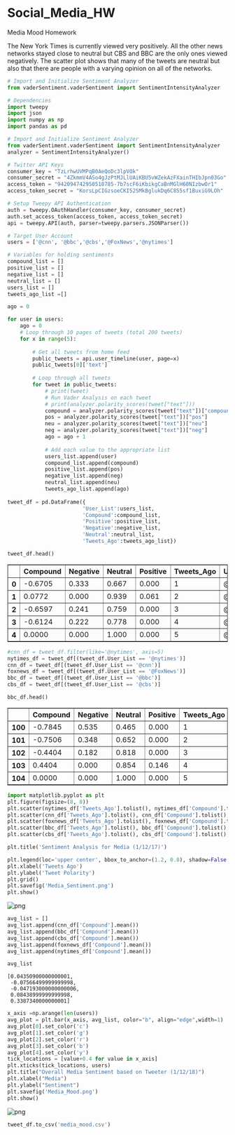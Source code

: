 # Social_Media_HW

Media Mood Homework

The New York Times is currently viewed very positively. All the other news networks stayed close to neutral but CBS and BBC are the only ones viewed negatively. The scatter plot shows that many of the tweets are neutral but also that there are people with a varying opinion on all of the networks.


```python
# Import and Initialize Sentiment Analyzer
from vaderSentiment.vaderSentiment import SentimentIntensityAnalyzer

# Dependencies
import tweepy
import json
import numpy as np
import pandas as pd

# Import and Initialize Sentiment Analyzer
from vaderSentiment.vaderSentiment import SentimentIntensityAnalyzer
analyzer = SentimentIntensityAnalyzer()

# Twitter API Keys
consumer_key = "TzLrhwUVMPqB0AeQoDc3lpVOk"
consumer_secret = "4ZkmmV4ASo4gJzPtMJLlUAiKBU5vWZekAzFXainTHIbJpn03Go"
access_token = "942094742950518785-7b7scF6iKbikgCaBnMGlH60NIzbwOr1"
access_token_secret = "KorsLpCIGzsoeCKI52SMkBglukDq6C855sf1BuxiG9LOh"

# Setup Tweepy API Authentication
auth = tweepy.OAuthHandler(consumer_key, consumer_secret)
auth.set_access_token(access_token, access_token_secret)
api = tweepy.API(auth, parser=tweepy.parsers.JSONParser())

# Target User Account
users = ['@cnn', '@bbc','@cbs','@FoxNews','@nytimes']

# Variables for holding sentiments
compound_list = []
positive_list = []
negative_list = []
neutral_list = []
users_list = []
tweets_ago_list =[]

ago = 0

for user in users:
    ago = 0
    # Loop through 10 pages of tweets (total 200 tweets)
    for x in range(5):
    
        # Get all tweets from home feed
        public_tweets = api.user_timeline(user, page=x)
        public_tweets[0]['text']
    
        # Loop through all tweets
        for tweet in public_tweets:
            # print(tweet)
            # Run Vader Analysis on each tweet
            # print(analyzer.polarity_scores(tweet["text"]))
            compound = analyzer.polarity_scores(tweet["text"])["compound"]
            pos = analyzer.polarity_scores(tweet["text"])["pos"]
            neu = analyzer.polarity_scores(tweet["text"])["neu"]
            neg = analyzer.polarity_scores(tweet["text"])["neg"]
            ago = ago + 1
    
            # Add each value to the appropriate list
            users_list.append(user)
            compound_list.append(compound)
            positive_list.append(pos)
            negative_list.append(neg)
            neutral_list.append(neu)
            tweets_ago_list.append(ago)
            
tweet_df = pd.DataFrame({
                        'User_List':users_list,
                        'Compound':compound_list,
                        'Positive':positive_list,
                        'Negative':negative_list,
                        'Neutral':neutral_list,
                        'Tweets_Ago':tweets_ago_list})
```


```python
tweet_df.head()
```




<div>
<style>
    .dataframe thead tr:only-child th {
        text-align: right;
    }

    .dataframe thead th {
        text-align: left;
    }

    .dataframe tbody tr th {
        vertical-align: top;
    }
</style>
<table border="1" class="dataframe">
  <thead>
    <tr style="text-align: right;">
      <th></th>
      <th>Compound</th>
      <th>Negative</th>
      <th>Neutral</th>
      <th>Positive</th>
      <th>Tweets_Ago</th>
      <th>User_List</th>
    </tr>
  </thead>
  <tbody>
    <tr>
      <th>0</th>
      <td>-0.6705</td>
      <td>0.333</td>
      <td>0.667</td>
      <td>0.000</td>
      <td>1</td>
      <td>@cnn</td>
    </tr>
    <tr>
      <th>1</th>
      <td>0.0772</td>
      <td>0.000</td>
      <td>0.939</td>
      <td>0.061</td>
      <td>2</td>
      <td>@cnn</td>
    </tr>
    <tr>
      <th>2</th>
      <td>-0.6597</td>
      <td>0.241</td>
      <td>0.759</td>
      <td>0.000</td>
      <td>3</td>
      <td>@cnn</td>
    </tr>
    <tr>
      <th>3</th>
      <td>-0.6124</td>
      <td>0.222</td>
      <td>0.778</td>
      <td>0.000</td>
      <td>4</td>
      <td>@cnn</td>
    </tr>
    <tr>
      <th>4</th>
      <td>0.0000</td>
      <td>0.000</td>
      <td>1.000</td>
      <td>0.000</td>
      <td>5</td>
      <td>@cnn</td>
    </tr>
  </tbody>
</table>
</div>




```python
#cnn_df = tweet_df.filter(like='@nytimes', axis=5)
nytimes_df = tweet_df[(tweet_df.User_List == '@nytimes')]
cnn_df = tweet_df[(tweet_df.User_List == '@cnn')]
foxnews_df = tweet_df[(tweet_df.User_List == '@FoxNews')]
bbc_df = tweet_df[(tweet_df.User_List == '@bbc')]
cbs_df = tweet_df[(tweet_df.User_List == '@cbs')]

bbc_df.head()
```




<div>
<style>
    .dataframe thead tr:only-child th {
        text-align: right;
    }

    .dataframe thead th {
        text-align: left;
    }

    .dataframe tbody tr th {
        vertical-align: top;
    }
</style>
<table border="1" class="dataframe">
  <thead>
    <tr style="text-align: right;">
      <th></th>
      <th>Compound</th>
      <th>Negative</th>
      <th>Neutral</th>
      <th>Positive</th>
      <th>Tweets_Ago</th>
      <th>User_List</th>
    </tr>
  </thead>
  <tbody>
    <tr>
      <th>100</th>
      <td>-0.7845</td>
      <td>0.535</td>
      <td>0.465</td>
      <td>0.000</td>
      <td>1</td>
      <td>@bbc</td>
    </tr>
    <tr>
      <th>101</th>
      <td>-0.7506</td>
      <td>0.348</td>
      <td>0.652</td>
      <td>0.000</td>
      <td>2</td>
      <td>@bbc</td>
    </tr>
    <tr>
      <th>102</th>
      <td>-0.4404</td>
      <td>0.182</td>
      <td>0.818</td>
      <td>0.000</td>
      <td>3</td>
      <td>@bbc</td>
    </tr>
    <tr>
      <th>103</th>
      <td>0.4404</td>
      <td>0.000</td>
      <td>0.854</td>
      <td>0.146</td>
      <td>4</td>
      <td>@bbc</td>
    </tr>
    <tr>
      <th>104</th>
      <td>0.0000</td>
      <td>0.000</td>
      <td>1.000</td>
      <td>0.000</td>
      <td>5</td>
      <td>@bbc</td>
    </tr>
  </tbody>
</table>
</div>




```python
import matplotlib.pyplot as plt
plt.figure(figsize=(8, 8))
plt.scatter(nytimes_df['Tweets_Ago'].tolist(), nytimes_df['Compound'].tolist(), s=20, c='b', marker="o", label='NYTimes')
plt.scatter(cnn_df['Tweets_Ago'].tolist(), cnn_df['Compound'].tolist(), s=20, c='g', marker="o", label='CNN')
plt.scatter(foxnews_df['Tweets_Ago'].tolist(), foxnews_df['Compound'].tolist(), s=20, c='r', marker="o", label='Fox_News')
plt.scatter(bbc_df['Tweets_Ago'].tolist(), bbc_df['Compound'].tolist(), s=20, c='c', marker="o", label='BBC')
plt.scatter(cbs_df['Tweets_Ago'].tolist(), cbs_df['Compound'].tolist(), s=20, c='m', marker="o", label='NYTimes')

plt.title('Sentiment Analysis for Media (1/12/17)')

plt.legend(loc='upper center', bbox_to_anchor=(1.2, 0.8), shadow=False, ncol=1)
plt.xlabel('Tweets Ago')
plt.ylabel('Tweet Polarity')
plt.grid()
plt.savefig('Media_Sentiment.png')
plt.show()
```


![png](output_4_0.png)



```python
avg_list = []
avg_list.append(cnn_df['Compound'].mean())
avg_list.append(bbc_df['Compound'].mean())
avg_list.append(cbs_df['Compound'].mean())
avg_list.append(foxnews_df['Compound'].mean())
avg_list.append(nytimes_df['Compound'].mean())

avg_list
```




    [0.04350900000000001,
     -0.07566499999999998,
     -0.047193000000000006,
     0.08438999999999998,
     0.3387340000000001]




```python
x_axis =np.arange(len(users))
avg_plot = plt.bar(x_axis, avg_list, color="b", align="edge",width=1)
avg_plot[0].set_color('c')
avg_plot[1].set_color('g')
avg_plot[2].set_color('r')
avg_plot[3].set_color('b')
avg_plot[4].set_color('y')
tick_locations = [value+0.4 for value in x_axis]
plt.xticks(tick_locations, users)
plt.title("Overall Media Sentiment based on Tweeter (1/12/18)")
plt.xlabel("Media")
plt.ylabel("Sentiment")
plt.savefig('Media_Mood.png')
plt.show()
```


![png](output_6_0.png)



```python
tweet_df.to_csv('media_mood.csv')
```
